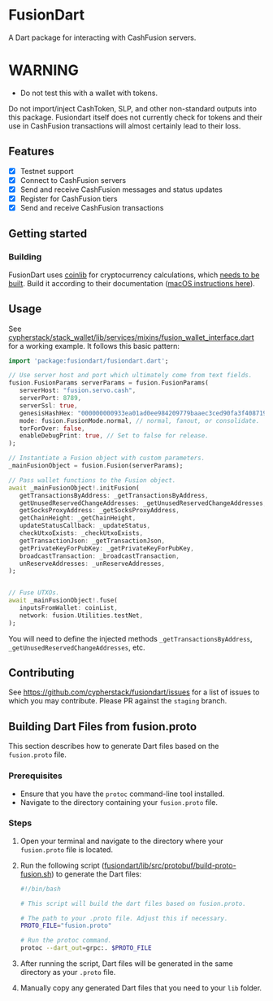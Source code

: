 # FusionDart

A Dart package for interacting with CashFusion servers.

# WARNING

 - Do not test this with a wallet with tokens.

Do not import/inject CashToken, SLP, and other non-standard outputs into this package.  Fusiondart itself does not currently check for tokens and their use in CashFusion transactions will almost certainly lead to their loss.

## Features

 - [x] Testnet support
 - [x] Connect to CashFusion servers
 - [x] Send and receive CashFusion messages and status updates
 - [x] Register for CashFusion tiers
 - [x] Send and receive CashFusion transactions

## Getting started

### Building

FusionDart uses [coinlib](https://github.com/peercoin/coinlib) for cryptocurrency calculations, which [needs to be built](https://github.com/peercoin/coinlib/tree/master/coinlib#building-for-linux).  Build it according to their documentation ([macOS instructions here](https://github.com/peercoin/coinlib/tree/master/coinlib#building-for-macos)).

## Usage

See [cypherstack/stack_wallet/lib/services/mixins/fusion_wallet_interface.dart](https://github.com/cypherstack/stack_wallet/blob/fusion/lib/services/mixins/fusion_wallet_interface.dart) for a working example.  It follows this basic pattern:

```dart
import 'package:fusiondart/fusiondart.dart';

// Use server host and port which ultimately come from text fields.
fusion.FusionParams serverParams = fusion.FusionParams(
   serverHost: "fusion.servo.cash",
   serverPort: 8789,
   serverSsl: true,
   genesisHashHex: "000000000933ea01ad0ee984209779baaec3ced90fa3f408719526f8d77f4943",
   mode: fusion.FusionMode.normal, // normal, fanout, or consolidate.
   torForOver: false,
   enableDebugPrint: true, // Set to false for release.
);

// Instantiate a Fusion object with custom parameters.
_mainFusionObject = fusion.Fusion(serverParams);

// Pass wallet functions to the Fusion object.
await _mainFusionObject!.initFusion(
   getTransactionsByAddress: _getTransactionsByAddress,
   getUnusedReservedChangeAddresses: _getUnusedReservedChangeAddresses,
   getSocksProxyAddress: _getSocksProxyAddress,
   getChainHeight: _getChainHeight,
   updateStatusCallback: _updateStatus,
   checkUtxoExists: _checkUtxoExists,
   getTransactionJson: _getTransactionJson,
   getPrivateKeyForPubKey: _getPrivateKeyForPubKey,
   broadcastTransaction: _broadcastTransaction,
   unReserveAddresses: _unReserveAddresses,
);


// Fuse UTXOs.
await _mainFusionObject!.fuse(
   inputsFromWallet: coinList,
   network: fusion.Utilities.testNet,
);
```

You will need to define the injected methods `_getTransactionsByAddress`, `_getUnusedReservedChangeAddresses`, etc.

## Contributing

See https://github.com/cypherstack/fusiondart/issues for a list of issues to which you may contribute.  Please PR against the `staging` branch.

## Building Dart Files from fusion.proto

This section describes how to generate Dart files based on the `fusion.proto` file.

### Prerequisites

- Ensure that you have the `protoc` command-line tool installed.
- Navigate to the directory containing your `fusion.proto` file.

### Steps

1. Open your terminal and navigate to the directory where your `fusion.proto` file is located.
2. Run the following script ([fusiondart/lib/src/protobuf/build-proto-fusion.sh](https://github.com/cypherstack/fusiondart/blob/staging/lib/src/protobuf/build-proto-fusion.sh)) to generate the Dart files:

    ```bash
    #!/bin/bash

    # This script will build the dart files based on fusion.proto.

    # The path to your .proto file. Adjust this if necessary.
    PROTO_FILE="fusion.proto"

    # Run the protoc command.
    protoc --dart_out=grpc:. $PROTO_FILE
    ```

3. After running the script, Dart files will be generated in the same directory as your `.proto` file.
4. Manually copy any generated Dart files that you need to your `lib` folder.
